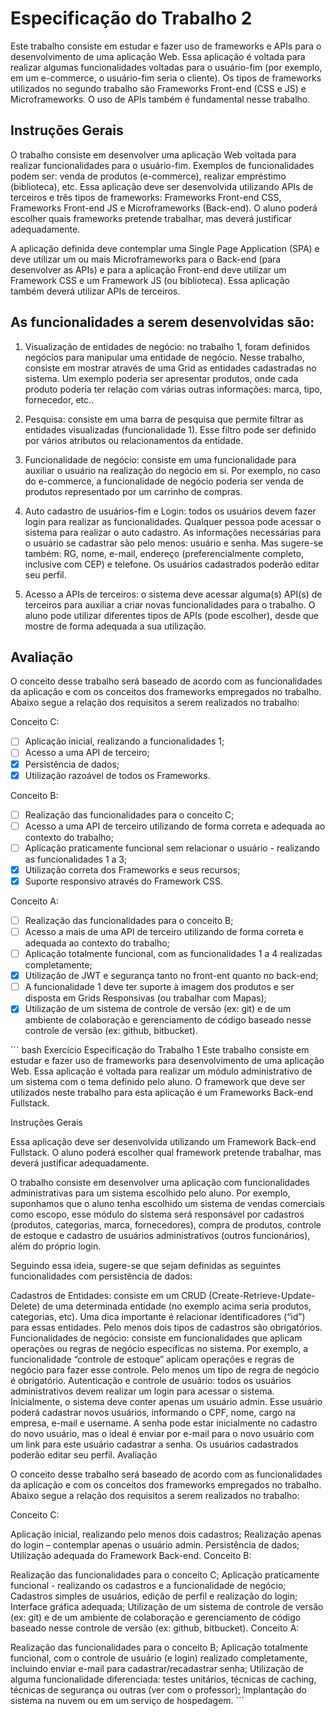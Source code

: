 # Especificação do Trabalho 2
Este trabalho consiste em estudar e fazer uso de frameworks e APIs para o desenvolvimento de uma aplicação Web. Essa aplicação é voltada para realizar algumas funcionalidades voltadas para o usuário-fim (por exemplo, em um e-commerce, o usuário-fim seria o cliente). Os tipos de frameworks utilizados no segundo trabalho são Frameworks Front-end (CSS e JS) e Microframeworks. O uso de APIs também é fundamental nesse trabalho.

## Instruções Gerais

O trabalho consiste em desenvolver uma aplicação Web voltada para realizar funcionalidades para o usuário-fim. Exemplos de funcionalidades podem ser: venda de produtos (e-commerce), realizar empréstimo (biblioteca), etc. Essa aplicação deve ser desenvolvida utilizando APIs de terceiros e três tipos de frameworks: Frameworks Front-end CSS, Frameworks Front-end JS e Microframeworks (Back-end). O aluno poderá escolher quais frameworks pretende trabalhar, mas deverá justificar adequadamente.

A aplicação definida deve contemplar uma Single Page Application (SPA) e deve utilizar um ou mais Microframeworks para o Back-end (para desenvolver as APIs) e para a aplicação Front-end deve utilizar um Framework CSS e um Framework JS (ou biblioteca). Essa aplicação também deverá utilizar APIs de terceiros.

## As funcionalidades a serem desenvolvidas são:

1) Visualização de entidades de negócio: no trabalho 1, foram definidos negócios para manipular uma entidade de negócio. Nesse trabalho, consiste em mostrar através de uma Grid as entidades cadastradas no sistema. Um exemplo poderia ser apresentar produtos, onde cada produto poderia ter relação com várias outras informações: marca, tipo, fornecedor, etc..

2) Pesquisa: consiste em uma barra de pesquisa que permite filtrar as entidades visualizadas (funcionalidade 1). Esse filtro pode ser definido por vários atributos ou relacionamentos da entidade.

3) Funcionalidade de negócio: consiste em uma funcionalidade para auxiliar o usuário na realização do negócio em si. Por exemplo, no caso do e-commerce, a funcionalidade de negócio poderia ser venda de produtos representado por um carrinho de compras.

4) Auto cadastro de usuários-fim e Login: todos os usuários devem fazer login para realizar as funcionalidades. Qualquer pessoa pode acessar o sistema para realizar o auto cadastro. As informações necessárias para o usuário se cadastrar são pelo menos: usuário e senha. Mas sugere-se também: RG, nome, e-mail, endereço (preferencialmente completo, inclusive com CEP) e telefone. Os usuários cadastrados poderão editar seu perfil.

5) Acesso a APIs de terceiros: o sistema deve acessar alguma(s) API(s) de terceiros para auxiliar a criar novas funcionalidades para o trabalho. O aluno pode utilizar diferentes tipos de APIs (pode escolher), desde que mostre de forma adequada a sua utilização.

## Avaliação

O conceito desse trabalho será baseado de acordo com as funcionalidades da aplicação e com os conceitos dos frameworks empregados no trabalho. Abaixo segue a relação dos requisitos a serem realizados no trabalho:

Conceito C:

 - [ ] Aplicação inicial, realizando a funcionalidades 1;
 - [ ] Acesso a uma API de terceiro;
 - [x] Persistência de dados;
 - [x] Utilização razoável de todos os Frameworks.

Conceito B:

 - [ ] Realização das funcionalidades para o conceito C;
 - [ ] Acesso a uma API de terceiro utilizando de forma correta e adequada ao contexto do trabalho;
 - [ ] Aplicação praticamente funcional sem relacionar o usuário - realizando as funcionalidades 1 a 3;
 - [x] Utilização correta dos Frameworks e seus recursos;
 - [x] Suporte responsivo através do Framework CSS.

Conceito A:

 - [ ] Realização das funcionalidades para o conceito B;
 - [ ] Acesso a mais de uma API de terceiro utilizando de forma correta e adequada ao contexto do trabalho;
 - [ ] Aplicação totalmente funcional, com as funcionalidades 1 a 4 realizadas completamente;
 - [x] Utilização de JWT e segurança tanto no front-ent quanto no back-end;
 - [ ] A funcionalidade 1 deve ter suporte à imagem dos produtos e ser disposta em Grids Responsivas (ou trabalhar com Mapas);
 - [x] Utilização de um sistema de controle de versão (ex: git) e de um ambiente de colaboração e gerenciamento de código baseado nesse controle de versão (ex: github, bitbucket).

´´´ bash
Exercício
Especificação do Trabalho 1
Este trabalho consiste em estudar e fazer uso de frameworks para desenvolvimento de uma aplicação Web. Essa aplicação é voltada para realizar um módulo administrativo de um sistema com o tema definido pelo aluno. O framework que deve ser utilizados neste trabalho para esta aplicação é um Frameworks Back-end Fullstack.

Instruções Gerais

Essa aplicação deve ser desenvolvida utilizando um Framework Back-end Fullstack. O aluno poderá escolher qual framework pretende trabalhar, mas deverá justificar adequadamente.

O trabalho consiste em desenvolver uma aplicação com funcionalidades administrativas para um sistema escolhido pelo aluno. Por exemplo, suponhamos que o aluno tenha escolhido um sistema de vendas comerciais como escopo, esse módulo do sistema será responsável por cadastros (produtos, categorias, marca, fornecedores), compra de produtos, controle de estoque e cadastro de usuários administrativos (outros funcionários), além do próprio login.

Seguindo essa ideia, sugere-se que sejam definidas as seguintes funcionalidades com persistência de dados:

Cadastros de Entidades: consiste em um CRUD (Create-Retrieve-Update-Delete) de uma determinada entidade (no exemplo acima seria produtos, categorias, etc). Uma dica importante é relacionar identificadores (“id”) para essas entidades. Pelo menos dois tipos de cadastros são obrigatórios.
Funcionalidades de negócio: consiste em funcionalidades que aplicam operações ou regras de negócio específicas no sistema. Por exemplo, a funcionalidade “controle de estoque” aplicam operações e regras de negócio para fazer esse controle. Pelo menos um tipo de regra de negócio é obrigatório.
Autenticação e controle de usuário: todos os usuários administrativos devem realizar um login para acessar o sistema. Inicialmente, o sistema deve conter apenas um usuário admin. Esse usuário poderá cadastrar novos usuários, informando o CPF, nome, cargo na empresa, e-mail e username. A senha pode estar inicialmente no cadastro do novo usuário, mas o ideal é enviar por e-mail para o novo usuário com um link para este usuário cadastrar a senha. Os usuários cadastrados poderão editar seu perfil.
Avaliação

O conceito desse trabalho será baseado de acordo com as funcionalidades da aplicação e com os conceitos dos frameworks empregados no trabalho. Abaixo segue a relação dos requisitos a serem realizados no trabalho:

Conceito C:

Aplicação inicial, realizando pelo menos dois cadastros;
Realização apenas do login – contemplar apenas o usuário admin.
Persistência de dados;
Utilização adequada do Framework Back-end.
Conceito B:

Realização das funcionalidades para o conceito C;
Aplicação praticamente funcional - realizando os cadastros e a funcionalidade de negócio;
Cadastros simples de usuários, edição de perfil e realização do login;
Interface gráfica adequada;
Utilização de um sistema de controle de versão (ex: git) e de um ambiente de colaboração e gerenciamento de código baseado nesse controle de versão (ex: github, bitbucket).
 Conceito A:

Realização das funcionalidades para o conceito B;
Aplicação totalmente funcional, com o controle de usuário (e login) realizado completamente, incluindo enviar e-mail para cadastrar/recadastrar senha;
Utilização de alguma funcionalidade diferenciada: testes unitários, técnicas de caching, técnicas de segurança ou outras (ver com o professor);
Implantação do sistema na nuvem ou em um serviço de hospedagem.
´´´